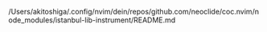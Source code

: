 /Users/akitoshiga/.config/nvim/dein/repos/github.com/neoclide/coc.nvim/node_modules/istanbul-lib-instrument/README.md